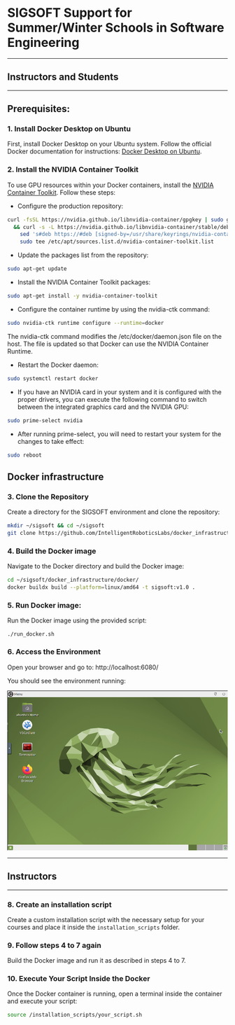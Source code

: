 # SIGSOFT Support for Summer/Winter Schools in Software Engineering
---
## Instructors and Students
---
## Prerequisites:

### 1. Install Docker Desktop on Ubuntu

First, install Docker Desktop on your Ubuntu system. Follow the official Docker documentation for instructions: [Docker Desktop on Ubuntu](https://docs.docker.com/desktop/install/ubuntu/).

### 2. Install the NVIDIA Container Toolkit

To use GPU resources within your Docker containers, install the [NVIDIA Container Toolkit](https://docs.nvidia.com/datacenter/cloud-native/container-toolkit/latest/install-guide.html). Follow these steps:

- Configure the production repository:
```sh
curl -fsSL https://nvidia.github.io/libnvidia-container/gpgkey | sudo gpg --dearmor -o /usr/share/keyrings/nvidia-container-toolkit-keyring.gpg \
  && curl -s -L https://nvidia.github.io/libnvidia-container/stable/deb/nvidia-container-toolkit.list | \
    sed 's#deb https://#deb [signed-by=/usr/share/keyrings/nvidia-container-toolkit-keyring.gpg] https://#g' | \
    sudo tee /etc/apt/sources.list.d/nvidia-container-toolkit.list
```

- Update the packages list from the repository:
```sh
sudo apt-get update
``` 

- Install the NVIDIA Container Toolkit packages:
```sh
sudo apt-get install -y nvidia-container-toolkit
``` 

- Configure the container runtime by using the nvidia-ctk command:
```sh
sudo nvidia-ctk runtime configure --runtime=docker
``` 

The nvidia-ctk command modifies the /etc/docker/daemon.json file on the host. The file is updated so that Docker can use the NVIDIA Container Runtime.

- Restart the Docker daemon:
```sh 
sudo systemctl restart docker
``` 

- If you have an NVIDIA card in your system and it is configured with the proper drivers, you can execute the following command to switch between the integrated graphics card and the NVIDIA GPU:
```sh 
sudo prime-select nvidia
``` 

- After running prime-select, you will need to restart your system for the changes to take effect:
```sh 
sudo reboot
``` 

## Docker infrastructure
### 3. Clone the Repository
Create a directory for the SIGSOFT environment and clone the repository:
```sh
mkdir ~/sigsoft && cd ~/sigsoft
git clone https://github.com/IntelligentRoboticsLabs/docker_infrastructure.git
```
### 4. Build the Docker image
Navigate to the Docker directory and build the Docker image:
```sh
cd ~/sigsoft/docker_infrastructure/docker/
docker buildx build --platform=linux/amd64 -t sigsoft:v1.0 .
```
### 5. Run Docker image:
Run the Docker image using the provided script:
```
./run_docker.sh
```
### 6. Access the Environment
Open your browser and go to: http://localhost:6080/

You should see the environment running:

![Environment](images/environment.png)

---
## Instructors
---

### 8. Create an installation script
Create a custom installation script with the necessary setup for your courses and place it inside the `installation_scripts` folder.

### 9. Follow steps 4 to 7 again
Build the Docker image and run it as described in steps 4 to 7.

### 10. Execute Your Script Inside the Docker
Once the Docker container is running, open a terminal inside the container and execute your script:
```sh
source /installation_scripts/your_script.sh
```